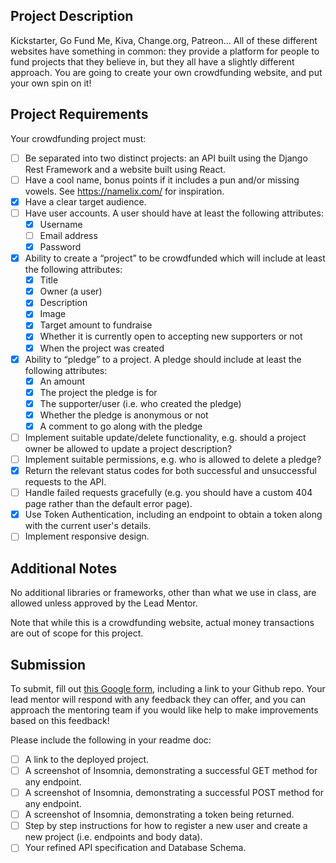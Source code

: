 ## Project Description
Kickstarter, Go Fund Me, Kiva, Change.org, Patreon… All of these different websites have something in common: they provide a platform for people to fund projects that they believe in, but they all have a slightly different approach. You are going to create your own crowdfunding website, and put your own spin on it!

## Project Requirements
Your crowdfunding project must:

- [ ] Be separated into two distinct projects: an API built using the Django Rest Framework and a website built using React. 
- [ ] Have a cool name, bonus points if it includes a pun and/or missing vowels. See https://namelix.com/ for inspiration.
- [x] Have a clear target audience.
- [ ] Have user accounts. A user should have at least the following attributes:
  - [x] Username
  - [ ] Email address
  - [x] Password
- [x] Ability to create a “project” to be crowdfunded which will include at least the following attributes:
  - [x] Title
  - [x] Owner (a user)
  - [x] Description
  - [x] Image
  - [x] Target amount to fundraise
  - [x] Whether it is currently open to accepting new supporters or not
  - [x] When the project was created
- [x] Ability to “pledge” to a project. A pledge should include at least the following attributes:
  - [x] An amount
  - [x] The project the pledge is for
  - [x] The supporter/user (i.e. who created the pledge)
  - [x] Whether the pledge is anonymous or not
  - [x] A comment to go along with the pledge
- [ ] Implement suitable update/delete functionality, e.g. should a project owner be allowed to update a project description?
- [ ] Implement suitable permissions, e.g. who is allowed to delete a pledge?
- [x] Return the relevant status codes for both successful and unsuccessful requests to the API.
- [ ] Handle failed requests gracefully (e.g. you should have a custom 404 page rather than the default error page).
- [x] Use Token Authentication, including an endpoint to obtain a token along with the current user's details.
- [ ] Implement responsive design.

## Additional Notes
No additional libraries or frameworks, other than what we use in class, are allowed unless approved by the Lead Mentor.

Note that while this is a crowdfunding website, actual money transactions are out of scope for this project.

## Submission
To submit, fill out [this Google form](https://forms.gle/34ymxgPhdT8YXDgF6), including a link to your Github repo. Your lead mentor will respond with any feedback they can offer, and you can approach the mentoring team if you would like help to make improvements based on this feedback!

Please include the following in your readme doc:
- [ ] A link to the deployed project.
- [ ] A screenshot of Insomnia, demonstrating a successful GET method for any endpoint.
- [ ] A screenshot of Insomnia, demonstrating a successful POST method for any endpoint.
- [ ] A screenshot of Insomnia, demonstrating a token being returned.
- [ ] Step by step instructions for how to register a new user and create a new project (i.e. endpoints and body data).
- [ ] Your refined API specification and Database Schema.